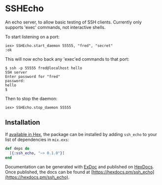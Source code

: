 # SSHEcho

An echo server, to allow basic testing of SSH clients. Currently only supports 'exec' commands, not interactive shells.

To start listening on a port:

    iex> SSHEcho.start_daemon 55555, "fred", "secret"
    :ok

This will now echo back any 'exec'ed commands to that port:

    $ ssh -p 55555 fred@localhost hello
    SSH server
    Enter password for "fred"
    password:
    hello
    $

Then to stop the daemon:

    iex> SSHEcho.stop_daemon 55555

## Installation

If [available in Hex](https://hex.pm/docs/publish), the package can be installed
by adding `ssh_echo` to your list of dependencies in `mix.exs`:

```elixir
def deps do
  [{:ssh_echo, "~> 0.1.0"}]
end
```

Documentation can be generated with [ExDoc](https://github.com/elixir-lang/ex_doc)
and published on [HexDocs](https://hexdocs.pm). Once published, the docs can
be found at [https://hexdocs.pm/ssh_echo](https://hexdocs.pm/ssh_echo).

